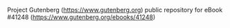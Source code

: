 Project Gutenberg (https://www.gutenberg.org) public repository for eBook #41248 (https://www.gutenberg.org/ebooks/41248)
